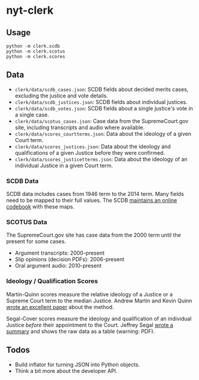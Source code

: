 # nyt-clerk

## Usage
```
python -m clerk.scdb
python -m clerk.scotus
python -m clerk.scores
```

## Data
* `clerk/data/scdb_cases.json`: SCDB fields about decided merits cases, excluding the justice and vote details.
* `clerk/data/scdb_justices.json`: SCDB fields about individual justices.
* `clerk/data/scdb_votes.json`: SCDB fields about a single justice's vote in a single case.
* `clerk/data/scotus_cases.json`: Case data from the SupremeCourt.gov site, including transcripts and audio where available.
* `clerk/data/scores_courtterms.json`: Data about the ideology of a given Court term.
* `clerk/data/scores_justices.json`: Data about the ideology and qualifications of a given Justice before they were confirmed.
* `clerk/data/scores_justicetterms.json`: Data about the ideology of an individual Justice in a given Court term.

### SCDB Data
SCDB data includes cases from 1946 term to the 2014 term. Many fields need to be mapped to their full values. The SCDB [maintains an online codebook](http://scdb.wustl.edu/documentation.php) with these maps.

### SCOTUS Data
The SupremeCourt.gov site has case data from the 2000 term until the present for some cases.
* Argument transcripts: 2000-present
* Slip opinions (decision PDFs): 2006-present
* Oral argument audio: 2010-present

### Ideology / Qualification Scores
Martin-Quinn scores measure the relative ideology of a Justice or a Supreme Court term to the median Justice. Andrew Martin and Kevin Quinn [wrote an excellent paper](http://mqscores.berkeley.edu/media/pa02.pdf) about the method.

Segal-Cover scores measure the ideology and qualification of an individual Justice *before* their appointment to the Court. Jeffrey Segal [wrote a summary](http://www.stonybrook.edu/commcms/polisci/jsegal/QualTable.pdf) and shows the raw data as a table (warning: PDF).

## Todos
* Build inflator for turning JSON into Python objects.
* Think a bit more about the developer API.